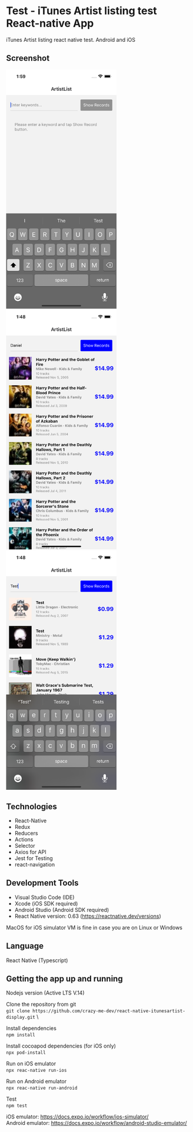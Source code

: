 # Test - iTunes Artist listing test React-native App
iTunes Artist listing react native test. Android and iOS

## Screenshot
<img src="screenshots/3.png" width="300"/> <img src="screenshots/1.png" width="300"/> <img src="screenshots/2.png" width="300"/>

## Technologies
- React-Native
- Redux
- Reducers
- Actions
- Selector
- Axios for API
- Jest for Testing
- react-navigation

## Development Tools
- Visual Studio Code (IDE)
- Xcode (iOS SDK required)
- Android Studio (Android SDK required)
- React Native version: 0.63 (https://reactnative.dev/versions) 

MacOS for iOS simulator
VM is fine in case you are on Linux or Windows

## Language
React Native (Typescript)

## Getting the app up and running
Nodejs version (Active LTS V.14)

Clone the repository from git \
`git clone https://github.com/crazy-me-dev/react-native-itunesartist-display.git` \

Install dependencies \
`npm install`

Install cocoapod dependencies (for iOS only) \
`npx pod-install`

Run on iOS emulator \
`npx reac-native run-ios`

Run on Android emulator \
`npx reac-native run-android`

Test \
`npm test`

iOS emulator: https://docs.expo.io/workflow/ios-simulator/ \
Android emulator: https://docs.expo.io/workflow/android-studio-emulator/